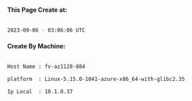 
   
#### This Page Create at:

```bash

2023-09-06 - 03:06:06 UTC

```

#### Create By Machine:

```bash

Host Name : fv-az1128-884

platform  : Linux-5.15.0-1041-azure-x86_64-with-glibc2.35

Ip Local  : 10.1.0.37

```

